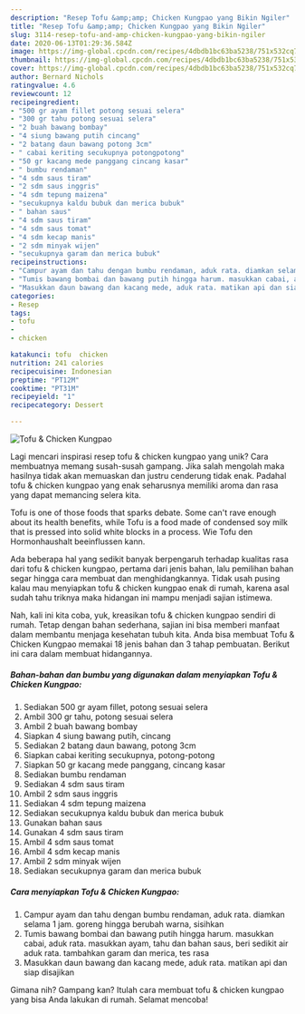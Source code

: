 ```yaml
---
description: "Resep Tofu &amp;amp; Chicken Kungpao yang Bikin Ngiler"
title: "Resep Tofu &amp;amp; Chicken Kungpao yang Bikin Ngiler"
slug: 3114-resep-tofu-and-amp-chicken-kungpao-yang-bikin-ngiler
date: 2020-06-13T01:29:36.584Z
image: https://img-global.cpcdn.com/recipes/4dbdb1bc63ba5238/751x532cq70/tofu-chicken-kungpao-foto-resep-utama.jpg
thumbnail: https://img-global.cpcdn.com/recipes/4dbdb1bc63ba5238/751x532cq70/tofu-chicken-kungpao-foto-resep-utama.jpg
cover: https://img-global.cpcdn.com/recipes/4dbdb1bc63ba5238/751x532cq70/tofu-chicken-kungpao-foto-resep-utama.jpg
author: Bernard Nichols
ratingvalue: 4.6
reviewcount: 12
recipeingredient:
- "500 gr ayam fillet potong sesuai selera"
- "300 gr tahu potong sesuai selera"
- "2 buah bawang bombay"
- "4 siung bawang putih cincang"
- "2 batang daun bawang potong 3cm"
- " cabai keriting secukupnya potongpotong"
- "50 gr kacang mede panggang cincang kasar"
- " bumbu rendaman"
- "4 sdm saus tiram"
- "2 sdm saus inggris"
- "4 sdm tepung maizena"
- "secukupnya kaldu bubuk dan merica bubuk"
- " bahan saus"
- "4 sdm saus tiram"
- "4 sdm saus tomat"
- "4 sdm kecap manis"
- "2 sdm minyak wijen"
- "secukupnya garam dan merica bubuk"
recipeinstructions:
- "Campur ayam dan tahu dengan bumbu rendaman, aduk rata. diamkan selama 1 jam. goreng hingga berubah warna, sisihkan"
- "Tumis bawang bombai dan bawang putih hingga harum. masukkan cabai, aduk rata. masukkan ayam, tahu dan bahan saus, beri sedikit air aduk rata. tambahkan garam dan merica, tes rasa"
- "Masukkan daun bawang dan kacang mede, aduk rata. matikan api dan siap disajikan"
categories:
- Resep
tags:
- tofu
- 
- chicken

katakunci: tofu  chicken 
nutrition: 241 calories
recipecuisine: Indonesian
preptime: "PT12M"
cooktime: "PT31M"
recipeyield: "1"
recipecategory: Dessert

---
```



![Tofu &amp; Chicken Kungpao](https://img-global.cpcdn.com/recipes/4dbdb1bc63ba5238/751x532cq70/tofu-chicken-kungpao-foto-resep-utama.jpg)

Lagi mencari inspirasi resep tofu &amp; chicken kungpao yang unik? Cara membuatnya memang susah-susah gampang. Jika salah mengolah maka hasilnya tidak akan memuaskan dan justru cenderung tidak enak. Padahal tofu &amp; chicken kungpao yang enak seharusnya memiliki aroma dan rasa yang dapat memancing selera kita.

Tofu is one of those foods that sparks debate. Some can&#39;t rave enough about its health benefits, while Tofu is a food made of condensed soy milk that is pressed into solid white blocks in a process. Wie Tofu den Hormonhaushalt beeinflussen kann.

Ada beberapa hal yang sedikit banyak berpengaruh terhadap kualitas rasa dari tofu &amp; chicken kungpao, pertama dari jenis bahan, lalu pemilihan bahan segar hingga cara membuat dan menghidangkannya. Tidak usah pusing kalau mau menyiapkan tofu &amp; chicken kungpao enak di rumah, karena asal sudah tahu triknya maka hidangan ini mampu menjadi sajian istimewa.


Nah, kali ini kita coba, yuk, kreasikan tofu &amp; chicken kungpao sendiri di rumah. Tetap dengan bahan sederhana, sajian ini bisa memberi manfaat dalam membantu menjaga kesehatan tubuh kita. Anda bisa membuat Tofu &amp; Chicken Kungpao memakai 18 jenis bahan dan 3 tahap pembuatan. Berikut ini cara dalam membuat hidangannya.

<!--inarticleads1-->

##### Bahan-bahan dan bumbu yang digunakan dalam menyiapkan Tofu &amp; Chicken Kungpao:

1. Sediakan 500 gr ayam fillet, potong sesuai selera
1. Ambil 300 gr tahu, potong sesuai selera
1. Ambil 2 buah bawang bombay
1. Siapkan 4 siung bawang putih, cincang
1. Sediakan 2 batang daun bawang, potong 3cm
1. Siapkan  cabai keriting secukupnya, potong-potong
1. Siapkan 50 gr kacang mede panggang, cincang kasar
1. Sediakan  bumbu rendaman
1. Sediakan 4 sdm saus tiram
1. Ambil 2 sdm saus inggris
1. Sediakan 4 sdm tepung maizena
1. Sediakan secukupnya kaldu bubuk dan merica bubuk
1. Gunakan  bahan saus
1. Gunakan 4 sdm saus tiram
1. Ambil 4 sdm saus tomat
1. Ambil 4 sdm kecap manis
1. Ambil 2 sdm minyak wijen
1. Sediakan secukupnya garam dan merica bubuk




<!--inarticleads2-->

##### Cara menyiapkan Tofu &amp; Chicken Kungpao:

1. Campur ayam dan tahu dengan bumbu rendaman, aduk rata. diamkan selama 1 jam. goreng hingga berubah warna, sisihkan
1. Tumis bawang bombai dan bawang putih hingga harum. masukkan cabai, aduk rata. masukkan ayam, tahu dan bahan saus, beri sedikit air aduk rata. tambahkan garam dan merica, tes rasa
1. Masukkan daun bawang dan kacang mede, aduk rata. matikan api dan siap disajikan




Gimana nih? Gampang kan? Itulah cara membuat tofu &amp; chicken kungpao yang bisa Anda lakukan di rumah. Selamat mencoba!
